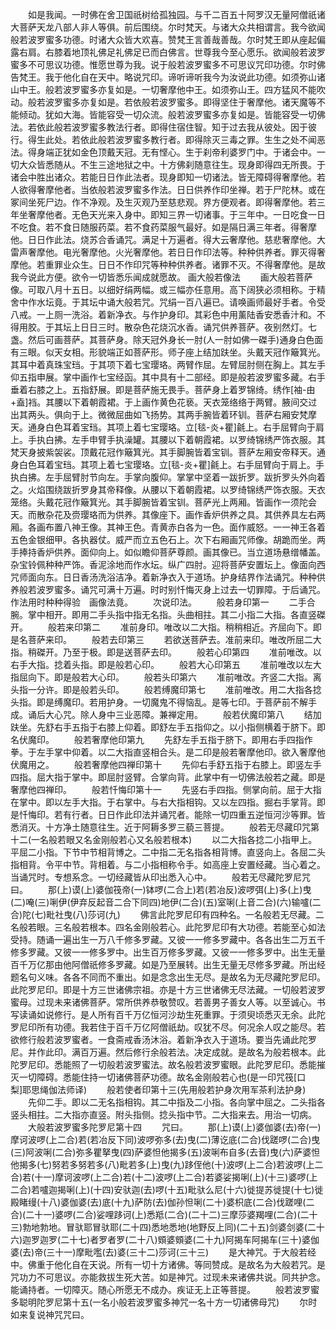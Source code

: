 <!-- { "loadSidebar": true } -->
　　如是我闻。一时佛在舍卫国祇树给孤独园。与千二百五十阿罗汉无量阿僧祇诸大菩萨天龙八部人非人等俱。前后围绕。尔时梵天。与诸大众共相谓言。我今欲闻般若波罗蜜多功德。时诸大众皆大欢喜。赞梵王言善哉善哉。尔时梵王即从座起偏露右肩。右膝着地顶礼佛足礼佛足已而白佛言。世尊我今至心愿乐。欲闻般若波罗蜜多不可思议功德。惟愿世尊为我。说于般若波罗蜜多不可思议咒印功德。尔时佛告梵王。我于他化自在天中。略说咒印。谛听谛听我今为汝说此功德。如须弥山诸山中王。般若波罗蜜多亦复如是。一切奢摩他中王。如须弥山王。四方猛风不能吹动。般若波罗蜜多亦复如是。若依般若波罗蜜多。即得坚住于奢摩他。诸天魔等不能倾动。犹如大海。皆能容受一切众流。般若波罗蜜多亦复如是。皆能容受一切佛法。若依此般若波罗蜜多教法行者。即得住宿住智。知于过去我从彼处。因于彼行。得生此处。若依此般若波罗蜜多教行者。即得除灭三毒之罪。生生之处不闻恶法。得身端正犹如金色顶戴天冠。无有悭心。生于刹帝利婆罗门中。于诸会中。一切大众皆悉随从。不生三途地狱之中。十方佛刹随意往生。现身即得四无所畏。于诸会中胜出诸众。若能日日作此法者。现身即知一切诸法。皆无障碍得奢摩他。若人欲得奢摩他者。当依般若波罗蜜多作法。日日供养作印坐禅。若于尸陀林。或在冢间坐死尸边。作不净观。及生灭观乃至慈悲观。界方便观者。即得奢摩他。若三年坐奢摩他者。无色天光来入身中。即知三界一切诸事。于三年中。一日吃食一日不吃食。若不食日随服药菜。若不食药菜服气最好。如是隔日满三年者。得奢摩他。日日作此法。烧苏合香诵咒。满足十万遍者。得大云奢摩他。慈悲奢摩他。大雷声奢摩他。电光奢摩他。火光奢摩他。若日日作印法等。种种供养者。罪灭得奢摩他。若重罪业众生。日日不作印咒等种种供养者。诸罪不灭。不得奢摩他。是故我今说此方便。欲令一切皆悉乐闻成就愿故。
画大般若像法
　　画大般若菩萨像。可取八月十五日。以细好绢两幅。或三幅亦任意用。高下阔狭必须相称。于精舍中作水坛竟。于其坛中诵大般若咒。咒绢一百八遍已。请唤画师最好手者。令受八戒。一上厕一洗浴。着新净衣。与作护身印。其彩色中用薰陆香安悉香汁和。不得用胶。于其坛上日日三时。散杂色花烧沉水香。诵咒供养菩萨。夜别然灯。七盏。然后可画菩萨。其菩萨身。除天冠外身长一肘(人一肘如佛一磔手)通身白色面有三眼。似天女相。形貌端正如菩萨形。师子座上结加趺坐。头戴天冠作簸箕光。其耳中着真珠宝珰。于其项下着七宝璎珞。两臂作屈。左臂屈肘侧在胸上。其左手仰五指申展。掌中画作七宝经函。其中具有十二部经。即是般若波罗蜜多藏。右手垂着右膝之上。五指舒展。即是菩萨施无畏手。菩萨身上着罗锦绮。绣作[袖-由+盍]裆。其腰以下着朝霞裙。于上画作黄色花亵。天衣笼络络于两臂。腋间交过出其两头。俱向于上。微微屈曲如飞扬势。其两手腕皆着环钏。菩萨右厢安梵摩天。通身白色耳着宝珰。其项上着七宝璎珞。立[毯-炎+瞿]毹上。右手屈臂向于肩上。手执白拂。左手申臂手执澡罐。其腰以下着朝霞裙。以罗绮锦绣严饰衣服。其梵天身披紫袈裟。顶戴花冠作簸箕光。其手脚腕皆着宝钏。菩萨左厢安帝释天。通身白色耳着宝珰。其项上着七宝璎珞。立[毯-炎+瞿]毹上。右手屈臂向于肩上。手执白拂。左手屈臂肘节向左。手掌向腹仰。掌掌中坚着一跋折罗。跋折罗头外向着之。火焰围绕跋折罗身其帝释像。从腰以下着朝霞裙。以罗绮锦绣严饰衣服。天衣笼络。头戴花冠作簸箕光。其手脚腕皆着宝钏。菩萨光上两厢。皆画作一须陀会天。而散杂花及赍璎珞而为供养。其像座下。画作香炉供养之具。其供养具左右两厢。各画布置八神王像。其神王色。青黄赤白各为一色。面作威怒。一一神王各着五色金银细甲。各执器仗。威严而立五色石上。次下右厢画咒师像。胡跪而坐。两手捧持香炉供养。面仰向上。如似瞻仰菩萨尊颜。画其像已。当立道场悬缯幡盖。杂宝铃佩种种严饰。香泥涂地而作水坛。纵广四肘。迎将菩萨安置坛上。像面向西咒师面向东。日日香汤洗浴洁净。着新净衣入于道场。护身结界作法诵咒。种种供养般若波罗蜜多。诵咒可满十万遍。时时别忏悔灭身上过去一切罪障。于后诵咒。作法用时种种得验　画像法竟。
　　次说印法。
　　般若身印第一
　　二手合腕。掌中相开。即用二手头指中指无名指。头曲相拄。其二小指二大指。各直竖磔开。
　　般若来印第二
　　准前身印。唯改以二大指。稍稍相近。齐屈向下。即是名菩萨来印。
　　般若去印第三
　　若欲送菩萨去。准前来印。唯改所屈二大指。稍磔开。乃至于极。即是送菩萨去印。
　　般若心印第四
　　准前唯改。以右手大指。捻着头指。即是般若心印。
　　般若大心印第五
　　准前唯改以左大指屈向下。即是般若大心印。
　　般若头印第六
　　准前唯改。齐竖二大指。离头指一分许。即是般若头印。
　　般若缚魔印第七
　　准前唯改。用二大指各捻头指。即是缚魔印。若用护身。一切魔鬼不得恼乱。是等七印。于菩萨前不解手成。诵后大心咒。除人身中三业恶障。兼禅定用。
　　般若伏魔印第八
　　结加趺坐。先舒右手五指于右膝上仰着。即舒左手五指仰之。以小指侧横着于脐下。即名伏魔印。
　　般若奢摩他印第九
　　先舒左手五指于脐下。即用右手四指作拳。于左手掌中仰着。以二大指直竖相合头。是二印是般若奢摩他印。欲入奢摩他伏魔用之。
　　般若奢摩他四禅印第十
　　先仰右手舒五指于右膝上。即竖左手四指。屈大指于掌中。即屈肘竖臂。合掌向背。此掌中有一切佛法般若之藏。即是奢摩他四禅印。
　　般若忏悔印第十一
　　先竖右手四指。侧掌向前。屈于大指在掌中。即以左手大指。于右掌中。与右大指相钩。又以左四指。掘右手掌背。即是忏悔印。若有行者。日日作此印法并诵咒者。能除一切四重五逆恒河沙等罪。皆悉消灭。十方净土随意往生。近于阿耨多罗三藐三菩提。
　　般若无尽藏印咒第十二(一名般若眼又名金刚般若心又名般若根本)
　　以二大指各捻二小指甲上。平屈二小指。下节中节相背博之。二中指二无名指各相背博。直竖向上。各屈二头指相背。令平中节。背相着。与二小指相称令手。如高座上安置经藏。当心着之。当诵咒时。专想系念。一切经藏皆从印出悉入心中。
　　般若无尽藏陀罗尼咒曰。
　　那(上)谟(上)婆伽筏帝(一)钵啰(二合上)若(若冶反)波啰弭(上)多(上)曳(二)唵(三)唎伊(伊弃反起音二合下同四)地伊(二合)(五)室唎(上音二合)(六)输嚧(二合)陀(七)毗社曳(八)莎诃(九)
　　佛言此陀罗尼印有四种名。一名般若无尽藏。二名般若眼。三名般若根本。四名金刚般若心。此陀罗尼印有大功德。若能至心如法受持。随诵一遍出生一万八千修多罗藏。又彼一一修多罗藏中。各各出生二万五千修多罗藏。又彼一一修多罗中。出生百万修多罗藏。又彼一一修多罗中。出生无量百千万亿那由他阿僧祇修多罗藏。如是乃至展转。出生无量无尽修多罗藏。所出经题名句义味。各各不同而不重出。如是念念出生无尽。是故名为无尽藏陀罗尼印。此陀罗尼印。即是十方三世诸佛宗祖。亦是十方三世诸佛无尽法藏。一切般若波罗蜜母。过现未来诸佛菩萨。常所供养恭敬赞叹。若善男子善女人等。以至诚心。书写读诵如说修行。是人所有百千万亿恒河沙劫生死重罪。于须臾顷悉灭无余。此陀罗尼印所有功德。我若住于百千万亿阿僧祇劫。叹犹不尽。何况余人叹之能尽。若欲修行般若波罗蜜者。一食斋戒香汤沐浴。着新净衣入于道场。要当先诵此陀罗尼。并作此印。满百万遍。然后修行余般若法。决定成就。是故名为般若根本。此陀罗尼印。悉能照了一切般若波罗蜜法。故名般若波罗蜜眼。此陀罗尼印。悉能摧灭一切障碍。悉能住持一切诸佛菩萨功德。故名金刚般若心也(是一印咒筏[口　　梨]耶思绳伽法师译)
　　般若使者印第十三(先用般若护身次用军茶利法护身)
　　先仰二手。即以二无名指相钩。其二中指及二小指。各向掌中屈之。二头指各竖头相拄。二大指亦直竖。附头指侧。捻头指中节。二大指来去。用治一切病。
　　大般若波罗蜜多陀罗尼第十四
　　咒曰。
　　那(上)谟(上)婆伽婆(去)帝(一)摩诃波啰(上二合)若(若冶反下同)波啰弥多(去)曳(二)薄讫底(二合)伐蹉啰(二合)曳(三)阿波唎(二合)弥多瞿拏曳(四)萨婆怛他揭多(五)波唎布自多(去音)曳(六)萨婆怛他揭多(七)努若多努若多(八)毗若多(上)曳(九)跢侄他(十)波啰(上二合)若波啰(上二合)若(十一)摩诃波啰(上二合)若(十二)波啰(上二合)若婆娑揭唎(上)(十三)婆啰(上二合)若嚧迦揭唎(上)(十四)安驮迦(去)啰(十五)毗驮么尼(十六)徙提苏徙提(十七)徙殿睹缦(十八)婆伽婆(去)底(十九)萨防(去)伽孙怛唎(二十)婆枳底(二合)伐蹉哩(二合)(二十一)婆啰(二合)娑哩跢诃(上)悉羝(二合)(二十二)三摩莎婆羯哩(二合)(二十三)勃地勃地。冒驮耶冒驮耶(二十四)悉地悉地(地野反上同)(二十五)剑婆剑婆(二十六)迦罗迦罗(二十七)者罗者罗(二十八)頞婆頞婆(二十九)阿揭车阿揭车(三十)婆伽婆(去)帝(三十一)摩毗嚂(去)婆(三十二)莎诃(三十三)
　　是大神咒。于大般若经中。佛重于他化自在天说。所有一切十方诸佛。等同赞成。是故名为大般若咒。是咒功力不可思议。亦能救拔生死大苦。如是神咒。过现未来诸佛共说。同共护念。能诵持者。一切障灭。随心所愿无不成办。疾证无上正等菩提。
　　般若波罗蜜多聪明陀罗尼第十五(一名小般若波罗蜜多神咒一名十方一切诸佛母咒)
　　尔时如来复说神咒咒曰。
